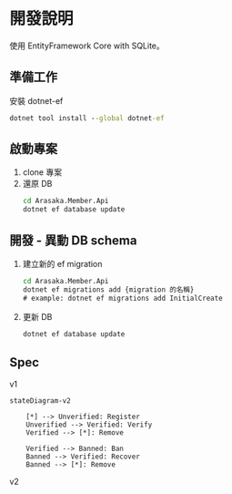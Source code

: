﻿# 開發說明

使用 EntityFramework Core with SQLite。

## 準備工作

安裝 dotnet-ef

```cmd
dotnet tool install --global dotnet-ef
```

## 啟動專案

1. clone 專案
2. 還原 DB
    ```cmd
    cd Arasaka.Member.Api
    dotnet ef database update
    ```

## 開發 - 異動 DB schema

1. 建立新的 ef migration
    ```cmd
    cd Arasaka.Member.Api
    dotnet ef migrations add {migration 的名稱}
    # example: dotnet ef migrations add InitialCreate
    ```
2. 更新 DB
    ```cmd
    dotnet ef database update
    ```

## Spec

v1

```
stateDiagram-v2

    [*] --> Unverified: Register
    Unverified --> Verified: Verify
    Verified --> [*]: Remove
    
    Verified --> Banned: Ban
    Banned --> Verified: Recover
    Banned --> [*]: Remove
```

v2

